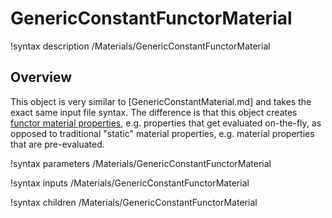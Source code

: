 # GenericConstantFunctorMaterial

!syntax description /Materials/GenericConstantFunctorMaterial

## Overview

This object is very similar to [GenericConstantMaterial.md] and takes the exact
same input file syntax. The difference is that this object creates
[functor material properties](Materials/index.md#functor-props), e.g. properties
that get evaluated on-the-fly, as opposed to traditional "static" material
properties, e.g. material properties that are pre-evaluated.

!syntax parameters /Materials/GenericConstantFunctorMaterial

!syntax inputs /Materials/GenericConstantFunctorMaterial

!syntax children /Materials/GenericConstantFunctorMaterial
